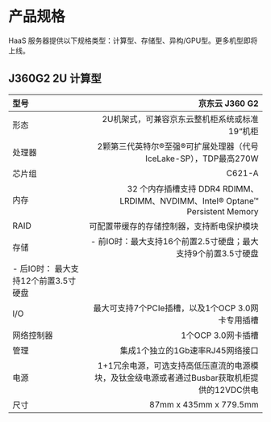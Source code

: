 # **产品规格**
HaaS 服务器提供以下规格类型：计算型、存储型、异构/GPU型。更多机型即将上线。

## **J360G2 2U 计算型**
| 型号                   | 京东云 J360 G2                             |    
| :--------------------- | ----------------------------------------: |
| 形态                    | 2U机架式，可兼容京东云整机柜系统或标准19“机柜|
| 处理器                  | 2颗第三代英特尔®至强®可扩展处理器（代号IceLake-SP），TDP最高270W| 
| 芯片组                  | C621-A | 
| 内存                    |32 个内存插槽支持 DDR4 RDIMM、LRDIMM、NVDIMM、Intel® Optane™ Persistent Memory | 
| RAID                    |  可配置带缓存的存储控制器，支持断电保护模块 |
| 存储 | - 前IO时：最大支持16个前置2.5寸硬盘；最大支持9个前置3.5寸硬盘|
        - 后IO时： 最大支持12个前置3.5寸硬盘                          |
|I/O    | 最大可支持7个PCIe插槽，以及1个OCP 3.0网卡专用插槽|
|网络控制器|    1个OCP 3.0网卡插槽|  
|管理 |集成1个独立的1Gb速率RJ45网络接口|
|电源 |1+1冗余电源，可选支持高低压直流的电源模块，及钛金级电源或者通过Busbar获取机柜提供的12VDC供电|
|尺寸 | 87mm x 435mm x 779.5mm|
